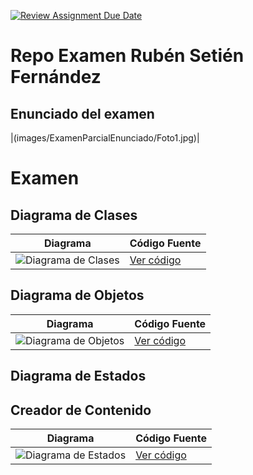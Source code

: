 [![Review Assignment Due Date](https://classroom.github.com/assets/deadline-readme-button-22041afd0340ce965d47ae6ef1cefeee28c7c493a6346c4f15d667ab976d596c.svg)](https://classroom.github.com/a/GYdZjuJz)
# Repo Examen Rubén Setién Fernández


## Enunciado del examen

|(images/ExamenParcialEnunciado/Foto1.jpg)|

# Examen
 ## Diagrama de Clases 
| Diagrama | Código Fuente |
|----------|---------------|
| ![Diagrama de Clases]()| [Ver código]() |

## Diagrama de Objetos 
| Diagrama | Código Fuente |
|----------|---------------|
| ![Diagrama de Objetos]()| [Ver código]() |

## Diagrama de Estados

## Creador de Contenido
| Diagrama | Código Fuente |
|----------|---------------|
| ![Diagrama de Estados]()| [Ver código]() |

